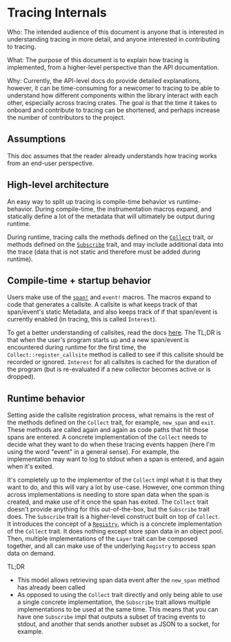 # Tracing Internals

Who: The intended audience of this document is anyone that is interested in
understanding tracing in more detail, and anyone interested in contributing to
tracing.

What: The purpose of this document is to explain how tracing is implemented,
from a higher-level perspective than the API documentation.

Why: Currently, the API-level docs do provide detailed explanations, however, it
can be time-consuming for a newcomer to tracing to be able to understand how
different components within the library interact with each other, especially
across tracing crates. The goal is that the time it takes to onboard and
contribute to tracing can be shortened, and perhaps increase the number of
contributors to the project.

## Assumptions

This doc assumes that the reader already understands how tracing works from an
end-user perspective.

## High-level architecture

An easy way to split up tracing is compile-time behavior vs runtime-behavior.
During compile-time, the instrumentation macros expand, and statically define a
lot of the metadata that will ultimately be output during runtime.

During runtime, tracing calls the methods defined on the
[`Collect`](https://tracing-rs.netlify.app/tracing/trait.collect) trait, or
methods defined on the
[`Subscribe`](https://tracing-rs.netlify.app/tracing_subscriber/subscribe/trait.subscribe)
trait, and may include additional data into the trace (data that is not static
and therefore must be added during runtime).

## Compile-time + startup behavior

Users make use of the
[`span!`](https://github.com/tokio-rs/tracing/blob/55fdc750c2bf39d6d5635aca487b07daca990cfe/tracing/src/macros.rs#L20)
and `event!` macros. The macros expand to code that generates a callsite. A
callsite is what keeps track of that span/event's static Metadata, and also
keeps track of if that span/event is currently enabled (in tracing, this is
called `Interest`).

To get a better understanding of callsites, read the docs
[here](https://tracing-rs.netlify.app/tracing_core/callsite/index.html#registering-callsites).
The TL;DR is that when the user's program starts up and a new span/event is
encountered during runtime for the first time, the `Collect::register_callsite`
method is called to see if this callsite should be recorded or ignored.
`Interest` for all callsites is cached for the duration of the program (but is
re-evaluated if a new collector becomes active or is dropped).

## Runtime behavior

Setting aside the callsite registration process, what remains is the rest of the
methods defined on the `Collect` trait, for example, `new_span` and `exit`.
These methods are called again and again as code paths that hit those spans are
entered. A concrete implementation of the `Collect` needs to decide what they
want to do when these tracing events happen (here I'm using the word "event" in
a general sense). For example, the implementation may want to log to stdout when
a span is entered, and again when it's exited.

It's completely up to the implementor of the `Collect` impl what it is that they
want to do, and this will vary a lot by use-case. However, one common thing
across implementations is needing to store span data when the span is created,
and make use of it once the span has exited. The `Collect` trait doesn't provide
anything for this out-of-the-box, but the `Subscribe` trait does. The
`Subscribe` trait is a higher-level construct built on top of `Collect`. It
introduces the concept of a
[`Registry`](https://tracing-rs.netlify.app/tracing_subscriber/struct.registry),
which is a concrete implementation of the `Collect` trait. It does nothing
except store span data in an object pool. Then, multiple implementations of the
`Layer` trait can be composed together, and all can make use of the underlying
`Registry` to access span data on demand.

TL;DR
- This model allows retrieving span data event after the `new_span` method has
  already been called
- As opposed to using the `Collect` trait directly and only being able to use a
  single concrete implementation, the `Subscribe` trait allows multiple
  implementations to be used at the same time. This means that you can have one
  `Subscribe` impl that outputs a subset of tracing events to stdout, and
  another that sends another subset as JSON to a socket, for example.